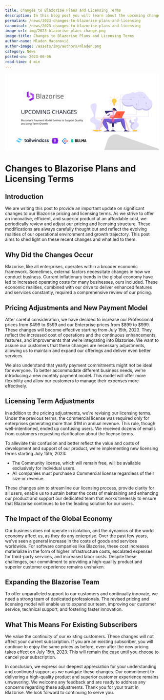 ```yaml
---
title: Changes to Blazorise Plans and Licensing Terms
description: In this blog post you will learn about the upcoming changes to the Blazorise licensing and pricing for 2023.
permalink: /news/2023-changes-to-blazorise-plans-and-licensing
canonical: /news/2023-changes-to-blazorise-plans-and-licensing
image-url: img/2023-blazorise-plans-change.png
image-title: Changes to Blazorise Plans and Licensing Terms
author-name: Mladen Macanović
author-image: /assets/img/authors/mladen.png
category: News
posted-on: 2023-06-06
read-time: 4 min
---
```


![Changes to Blazorise Plans and Licensing Terms](img/2023-blazorise-plans-change.png)

# Changes to Blazorise Plans and Licensing Terms

## Introduction

We are writing this post to provide an important update on significant changes to our Blazorise pricing and licensing terms. As we strive to offer an innovative, efficient, and superior product at an affordable cost, we periodically review and adjust our pricing and licensing structure. These modifications are always carefully thought out and reflect the evolving realities of our operational environment and growth trajectory. This post aims to shed light on these recent changes and what led to them.

## Why Did the Changes Occur

Blazorise, like all enterprises, operates within a broader economic framework. Sometimes, external factors necessitate changes in how we conduct business. Current inflationary trends in the global economy have led to increased operating costs for many businesses, ours included. These economic realities, combined with our drive to deliver enhanced features and services constantly, required a comprehensive review of our pricing.

## Pricing Adjustments and New Payment Model

After careful consideration, we have decided to increase our Professional prices from $499 to $599 and our Enterprise prices from $899 to $999. These changes will become effective starting from July 15th, 2023. They reflect the increased cost of operations and the continuous enhancements, features, and improvements that we’re integrating into Blazorise. We want to assure our customers that these changes are necessary adjustments, allowing us to maintain and expand our offerings and deliver even better services.

We also understand that yearly payment commitments might not be ideal for everyone. To better accommodate different business needs, we're introducing a new monthly payment model. This model will offer more flexibility and allow our customers to manage their expenses more effectively.

## Licensing Term Adjustments

In addition to the pricing adjustments, we're revising our licensing terms. Under the previous terms, the commercial license was required only for enterprises generating more than $1M in annual revenue. This rule, though well-intentioned, ended up confusing users. We received dozens of emails from customers requesting clarification about the license terms.

To alleviate this confusion and better reflect the value and costs of development and support of our product, we're implementing new licensing terms starting July 15th, 2023:

- The Community license, which will remain free, will be available exclusively for individual users.
- All companies must purchase a Commercial license regardless of their size or revenue.

These changes aim to streamline our licensing process, provide clarity for all users, enable us to sustain better the costs of maintaining and enhancing our product and support our dedicated team that works tirelessly to ensure that Blazorise continues to be the leading solution for our users.

## The Impact of the Global Economy

Our business does not operate in isolation, and the dynamics of the world economy affect us, as they do any enterprise. Over the past few years, we've seen a general increase in the costs of goods and services worldwide. For software companies like Blazorise, these cost increases materialize in the form of higher infrastructure costs, escalated expenses for third-party services, and increased labor costs. Despite these challenges, our commitment to providing a high-quality product and superior customer experience remains unshaken.

## Expanding the Blazorise Team

To offer unparalleled support to our customers and continually innovate, we need a strong team of dedicated professionals. The revised pricing and licensing model will enable us to expand our team, improving our customer service, technical support, and fostering faster innovation.

## What This Means For Existing Subscribers

We value the continuity of our existing customers. These changes will not affect your current subscription. If you are an existing subscriber, you will continue to enjoy the same prices as before, even after the new pricing takes effect on July 15th, 2023. This will remain the case until you choose to cancel your subscription.

In conclusion, we express our deepest appreciation for your understanding and continued support as we navigate these changes. Our commitment to delivering a high-quality product and superior customer experience remains unwavering. We welcome any feedback and are ready to address any concerns regarding these adjustments. Thank you for your trust in Blazorise. We look forward to continuing to serve you.
